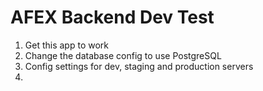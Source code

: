 # AFEX Backend Dev Test

1. Get this app to work
2. Change the database config to use PostgreSQL
3. Config settings for dev, staging and production servers
4.
